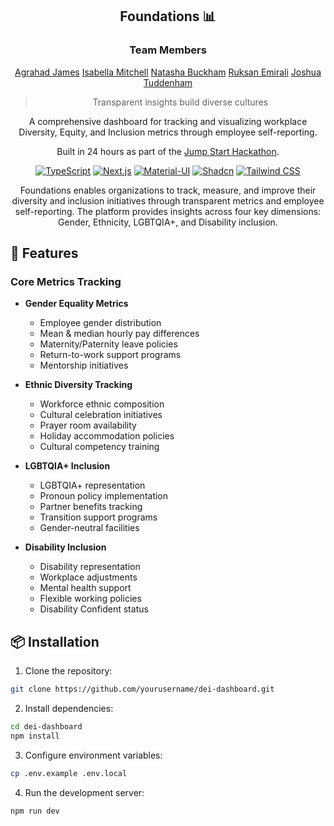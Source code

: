 <div align="center">

<h2>Foundations 📊</h2>

<h3>Team Members</h3>

[Agrahad James](https://www.linkedin.com/in/angharad-james-b5842b19a/)
[Isabella Mitchell](https://github.com/Isabella-Mitchell)
[Natasha Buckham](https://github.com/natashabuckham)
[Ruksan Emirali](https://www.linkedin.com/in/ruksan-emirali-3703912a1/)
[Joshua Tuddenham](https://example.com/joshua)

> Transparent insights build diverse cultures

A comprehensive dashboard for tracking and visualizing workplace Diversity, Equity, and Inclusion metrics through employee self-reporting.

Built in 24 hours as part of the [Jump Start Hackathon](https://www.hackathonparty.com/hackathons/6).

[![TypeScript](https://img.shields.io/badge/typescript-%23007ACC.svg?style=for-the-badge&logo=typescript&logoColor=white)](https://www.typescriptlang.org/)
[![Next.js](https://img.shields.io/badge/Next.js-black?style=for-the-badge&logo=next.js&logoColor=white)](https://nextjs.org/)
[![Material-UI](https://img.shields.io/badge/Material--UI-%230081CB.svg?style=for-the-badge&logo=mui&logoColor=white)](https://mui.com/)
[![Shadcn](https://img.shields.io/badge/shadcn-%23000?style=for-the-badge&logo=shadcn&logoColor=white)](https://shadcn.com/)
[![Tailwind CSS](https://img.shields.io/badge/tailwindcss-%2338B2E0.svg?style=for-the-badge&logo=tailwind-css&logoColor=white)](https://tailwindcss.com/)

Foundations enables organizations to track, measure, and improve their diversity and inclusion initiatives through transparent metrics and employee self-reporting. The platform provides insights across four key dimensions: Gender, Ethnicity, LGBTQIA+, and Disability inclusion.

</div>

## 🚀 Features

### Core Metrics Tracking

- **Gender Equality Metrics**

  - Employee gender distribution
  - Mean & median hourly pay differences
  - Maternity/Paternity leave policies
  - Return-to-work support programs
  - Mentorship initiatives

- **Ethnic Diversity Tracking**

  - Workforce ethnic composition
  - Cultural celebration initiatives
  - Prayer room availability
  - Holiday accommodation policies
  - Cultural competency training

- **LGBTQIA+ Inclusion**

  - LGBTQIA+ representation
  - Pronoun policy implementation
  - Partner benefits tracking
  - Transition support programs
  - Gender-neutral facilities

- **Disability Inclusion**
  - Disability representation
  - Workplace adjustments
  - Mental health support
  - Flexible working policies
  - Disability Confident status

## 📦 Installation

1. Clone the repository:

```bash
git clone https://github.com/yourusername/dei-dashboard.git
```

2. Install dependencies:

```bash
cd dei-dashboard
npm install
```

3. Configure environment variables:

```bash
cp .env.example .env.local
```

4. Run the development server:

```bash
npm run dev
```
